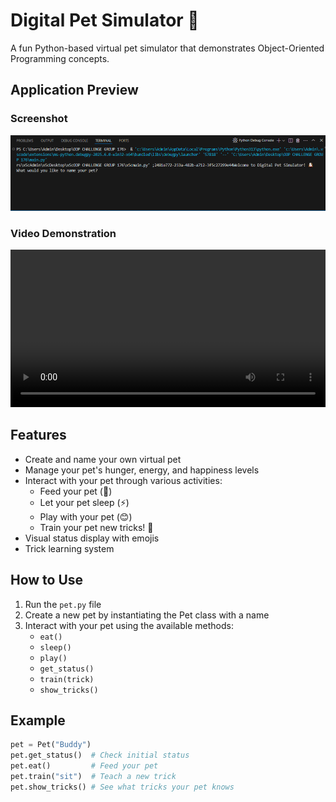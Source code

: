 # Digital Pet Simulator 🐶

A fun Python-based virtual pet simulator that demonstrates Object-Oriented Programming concepts.

## Application Preview

### Screenshot
![image alt](https://github.com/254Manuell/PLP-GROUP-176-OOP-Challenge/blob/ece3a83b15005e1cd9c56948595c898337fcba03/SCREENSHOT%201.PNG) 

### Video Demonstration
<video width="100%" controls>
  <source src="Screen%20Captures/main.py%20-%20OOP%20CHALLENGE%20GROUP%20176%20-%20Visual%20Studio%20Code%202025-04-22%2022-28-17.mp4" type="video/mp4">
  Your browser does not support the video tag.
</video>

## Features

- Create and name your own virtual pet
- Manage your pet's hunger, energy, and happiness levels
- Interact with your pet through various activities:
  - Feed your pet (🍖)
  - Let your pet sleep (⚡)
  - Play with your pet (😊)
  - Train your pet new tricks! 🎯
- Visual status display with emojis
- Trick learning system

## How to Use

1. Run the `pet.py` file
2. Create a new pet by instantiating the Pet class with a name
3. Interact with your pet using the available methods:
   - `eat()`
   - `sleep()`
   - `play()`
   - `get_status()`
   - `train(trick)`
   - `show_tricks()`

## Example

```python
pet = Pet("Buddy")
pet.get_status()  # Check initial status
pet.eat()         # Feed your pet
pet.train("sit")  # Teach a new trick
pet.show_tricks() # See what tricks your pet knows
```
